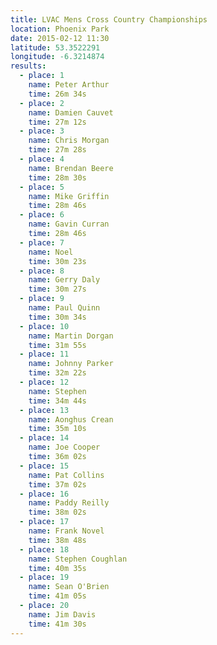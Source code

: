 ```yaml
---
title: LVAC Mens Cross Country Championships
location: Phoenix Park
date: 2015-02-12 11:30
latitude: 53.3522291
longitude: -6.3214874
results:
  - place: 1
    name: Peter Arthur
    time: 26m 34s
  - place: 2
    name: Damien Cauvet
    time: 27m 12s
  - place: 3
    name: Chris Morgan
    time: 27m 28s
  - place: 4
    name: Brendan Beere
    time: 28m 30s
  - place: 5
    name: Mike Griffin
    time: 28m 46s
  - place: 6
    name: Gavin Curran
    time: 28m 46s
  - place: 7
    name: Noel 
    time: 30m 23s
  - place: 8
    name: Gerry Daly
    time: 30m 27s
  - place: 9
    name: Paul Quinn
    time: 30m 34s
  - place: 10
    name: Martin Dorgan
    time: 31m 55s
  - place: 11
    name: Johnny Parker
    time: 32m 22s
  - place: 12
    name: Stephen 
    time: 34m 44s
  - place: 13
    name: Aonghus Crean
    time: 35m 10s
  - place: 14
    name: Joe Cooper
    time: 36m 02s
  - place: 15
    name: Pat Collins
    time: 37m 02s
  - place: 16
    name: Paddy Reilly
    time: 38m 02s
  - place: 17
    name: Frank Novel
    time: 38m 48s
  - place: 18
    name: Stephen Coughlan
    time: 40m 35s
  - place: 19
    name: Sean O'Brien
    time: 41m 05s
  - place: 20
    name: Jim Davis
    time: 41m 30s
---
```

